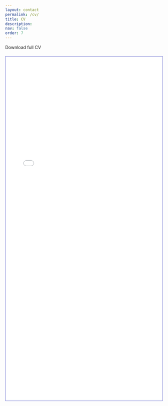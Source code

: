 ```yaml
---
layout: contact
permalink: /cv/
title: CV
description:
nav: false
order: 7
---
```


<div class="social" >
    <div class="contact-icons">
        <a href="/assets/pdf/CV.pdf" title="CV"><i class="fas fa-download"></i></a>
    </div>
    Download full CV
</div>

<div style="display: flex; justify-content: center; padding-top: 20px">
<iframe id="fred" style="border:1px solid #666CCC" title="PDF in an i-Frame" src="/assets/pdf/CV.pdf" frameborder="1" scrolling="auto" height="1100" width="850" ></iframe>
</div>
